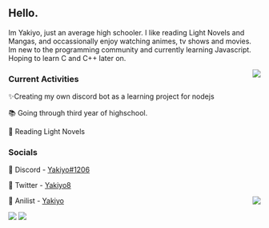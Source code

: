 ##  Hello. 

Im Yakiyo, just an average high schooler. I like reading Light Novels and Mangas, and occassionally enjoy watching animes, tv shows and movies.
Im new to the programming community and currently learning Javascript. Hoping to learn C and C++ later on.

<img align="right" src="https://lanyard.cnrad.dev/api/695307292815654963?bg=1f1f1f&borderRadius=5pxidle">
<!-- Source link: https://lanyard.cnrad.dev/ -->

### Current Activities

✨Creating my own discord bot as a learning project for nodejs

📚 Going through third year of highschool.

📘 Reading Light Novels

### Socials

🔗 Discord - [Yakiyo#1206](https://discords.com/bio/p/yakiyo)

🦜 Twitter - [Yakiyo8](https://twitter.com/user/Yakiyo8)

🍿 Anilist - [Yakiyo](https://anilist.co/user/763771)
<img align="right" src="https://github-readme-quotes.herokuapp.com/quote?theme=default&animation=default&layout=samuel&font=Redressed">
<!-- Source link: https://github.com/shravan20/github-readme-quotes --> 

<img style="padding=0;" src="https://lanyard.cnrad.dev/api/695307292815654963?bg=1f1f1f&borderRadius=5pxidle">
<img style="padding=0;" src="https://github-readme-quotes.herokuapp.com/quote?theme=default&animation=default&layout=samuel&font=Redressed">
    
